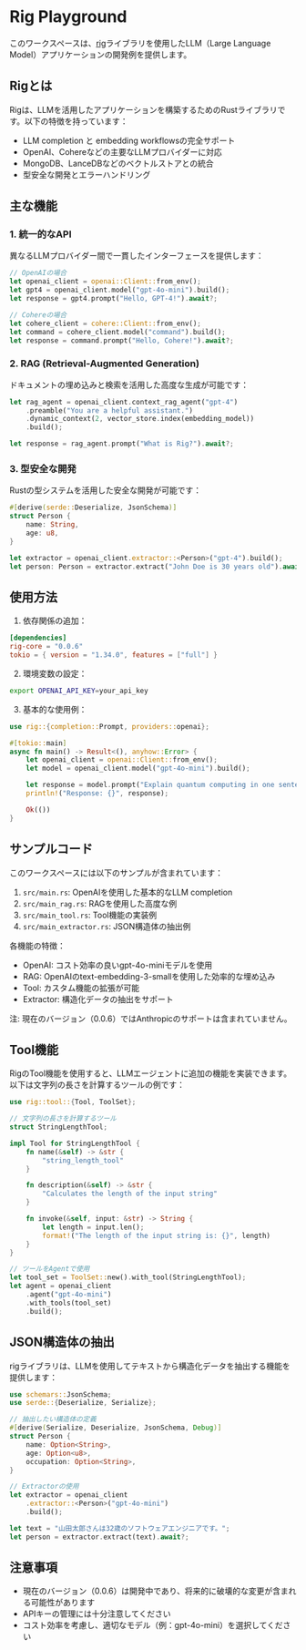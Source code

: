 # Rig Playground

このワークスペースは、[rig](https://github.com/0xPlaygrounds/rig)ライブラリを使用したLLM（Large Language Model）アプリケーションの開発例を提供します。

## Rigとは

Rigは、LLMを活用したアプリケーションを構築するためのRustライブラリです。以下の特徴を持っています：

- LLM completion と embedding workflowsの完全サポート
- OpenAI、Cohereなどの主要なLLMプロバイダーに対応
- MongoDB、LanceDBなどのベクトルストアとの統合
- 型安全な開発とエラーハンドリング

## 主な機能

### 1. 統一的なAPI

異なるLLMプロバイダー間で一貫したインターフェースを提供します：

```rust
// OpenAIの場合
let openai_client = openai::Client::from_env();
let gpt4 = openai_client.model("gpt-4o-mini").build();
let response = gpt4.prompt("Hello, GPT-4!").await?;

// Cohereの場合
let cohere_client = cohere::Client::from_env();
let command = cohere_client.model("command").build();
let response = command.prompt("Hello, Cohere!").await?;
```

### 2. RAG (Retrieval-Augmented Generation)

ドキュメントの埋め込みと検索を活用した高度な生成が可能です：

```rust
let rag_agent = openai_client.context_rag_agent("gpt-4")
    .preamble("You are a helpful assistant.")
    .dynamic_context(2, vector_store.index(embedding_model))
    .build();

let response = rag_agent.prompt("What is Rig?").await?;
```

### 3. 型安全な開発

Rustの型システムを活用した安全な開発が可能です：

```rust
#[derive(serde::Deserialize, JsonSchema)]
struct Person {
    name: String,
    age: u8,
}

let extractor = openai_client.extractor::<Person>("gpt-4").build();
let person: Person = extractor.extract("John Doe is 30 years old").await?;
```

## 使用方法

1. 依存関係の追加：

```toml
[dependencies]
rig-core = "0.0.6"
tokio = { version = "1.34.0", features = ["full"] }
```

2. 環境変数の設定：

```bash
export OPENAI_API_KEY=your_api_key
```

3. 基本的な使用例：

```rust
use rig::{completion::Prompt, providers::openai};

#[tokio::main]
async fn main() -> Result<(), anyhow::Error> {
    let openai_client = openai::Client::from_env();
    let model = openai_client.model("gpt-4o-mini").build();

    let response = model.prompt("Explain quantum computing in one sentence.").await?;
    println!("Response: {}", response);

    Ok(())
}
```

## サンプルコード

このワークスペースには以下のサンプルが含まれています：

1. `src/main.rs`: OpenAIを使用した基本的なLLM completion
2. `src/main_rag.rs`: RAGを使用した高度な例
3. `src/main_tool.rs`: Tool機能の実装例
4. `src/main_extractor.rs`: JSON構造体の抽出例

各機能の特徴：
- OpenAI: コスト効率の良いgpt-4o-miniモデルを使用
- RAG: OpenAIのtext-embedding-3-smallを使用した効率的な埋め込み
- Tool: カスタム機能の拡張が可能
- Extractor: 構造化データの抽出をサポート

注: 現在のバージョン（0.0.6）ではAnthropicのサポートは含まれていません。

## Tool機能

RigのTool機能を使用すると、LLMエージェントに追加の機能を実装できます。以下は文字列の長さを計算するツールの例です：

```rust
use rig::tool::{Tool, ToolSet};

// 文字列の長さを計算するツール
struct StringLengthTool;

impl Tool for StringLengthTool {
    fn name(&self) -> &str {
        "string_length_tool"
    }

    fn description(&self) -> &str {
        "Calculates the length of the input string"
    }

    fn invoke(&self, input: &str) -> String {
        let length = input.len();
        format!("The length of the input string is: {}", length)
    }
}

// ツールをAgentで使用
let tool_set = ToolSet::new().with_tool(StringLengthTool);
let agent = openai_client
    .agent("gpt-4o-mini")
    .with_tools(tool_set)
    .build();
```

## JSON構造体の抽出

rigライブラリは、LLMを使用してテキストから構造化データを抽出する機能を提供します：

```rust
use schemars::JsonSchema;
use serde::{Deserialize, Serialize};

// 抽出したい構造体の定義
#[derive(Serialize, Deserialize, JsonSchema, Debug)]
struct Person {
    name: Option<String>,
    age: Option<u8>,
    occupation: Option<String>,
}

// Extractorの使用
let extractor = openai_client
    .extractor::<Person>("gpt-4o-mini")
    .build();

let text = "山田太郎さんは32歳のソフトウェアエンジニアです。";
let person = extractor.extract(text).await?;
```

## 注意事項

- 現在のバージョン（0.0.6）は開発中であり、将来的に破壊的な変更が含まれる可能性があります
- APIキーの管理には十分注意してください
- コスト効率を考慮し、適切なモデル（例：gpt-4o-mini）を選択してください
